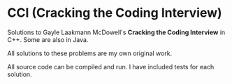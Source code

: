 # CCI (Cracking the Coding Interview)
Solutions to Gayle Laakmann McDowell's **Cracking the Coding Interview** in C++. Some are also in Java.

All solutions to these problems are my own original work.

All source code can be compiled and run. I have included tests for each solution.
